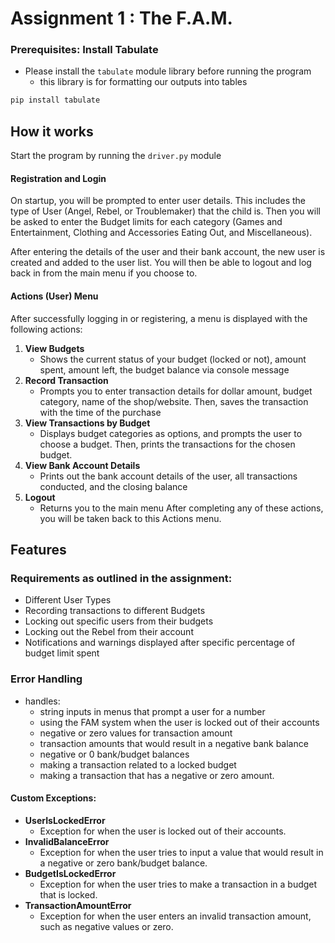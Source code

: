 # Assignment 1 : The F.A.M.

### Prerequisites: Install Tabulate
- Please install the `tabulate` module library before running the program
    - this library is for formatting our outputs into tables
```python
pip install tabulate
```

## How it works
Start the program by running the `driver.py` module

#### Registration and Login
On startup, you will be prompted to enter user details. This includes
the type of User (Angel, Rebel, or Troublemaker) that the child is. 
Then you will be asked to enter the Budget limits for each category (Games and Entertainment, Clothing and Accessories
Eating Out, and Miscellaneous).

After entering the details of the user and their bank account, the new user is created and added to the user list. 
You will then be able to logout and log back in from the main menu if you choose to.

#### Actions (User) Menu
After successfully logging in or registering, a menu is displayed with the following actions:

1. **View Budgets**
   - Shows the current status of your budget (locked or not), amount spent, amount left, the budget balance via console message
2. **Record Transaction**
   - Prompts you to enter transaction details for dollar amount, budget category, name of the shop/website. Then, saves the transaction with the time of the purchase
3. **View Transactions by Budget**
   - Displays budget categories as options, and prompts the user to choose a budget. Then, prints the transactions for the chosen budget.
4. **View Bank Account Details**
   - Prints out the bank account details of the user, all transactions conducted, and the closing balance
5. **Logout**
    - Returns you to the main menu
After completing any of these actions, you will be taken back to this Actions menu.
      

## Features
### Requirements as outlined in the assignment:
- Different User Types
- Recording transactions to different Budgets
- Locking out specific users from their budgets
- Locking out the Rebel from their account
- Notifications and warnings displayed after specific percentage of budget limit spent

### Error Handling
- handles:
    - string inputs in menus that prompt a user for a number
    - using the FAM system when the user is locked out of their accounts
    - negative or zero values for transaction amount
    - transaction amounts that would result in a negative bank balance
    - negative or 0 bank/budget balances
    - making a transaction related to a locked budget
    - making a transaction that has a negative or zero amount.
    
#### Custom Exceptions:
- **UserIsLockedError**
  - Exception for when the user is locked out of their accounts.
- **InvalidBalanceError**
  - Exception for when the user tries to input a value that would result in a negative or zero bank/budget balance.
- **BudgetIsLockedError**
  - Exception for when the user tries to make a transaction in a budget that is locked.
- **TransactionAmountError**
  - Exception for when the user enters an invalid transaction amount, such as negative values or zero.